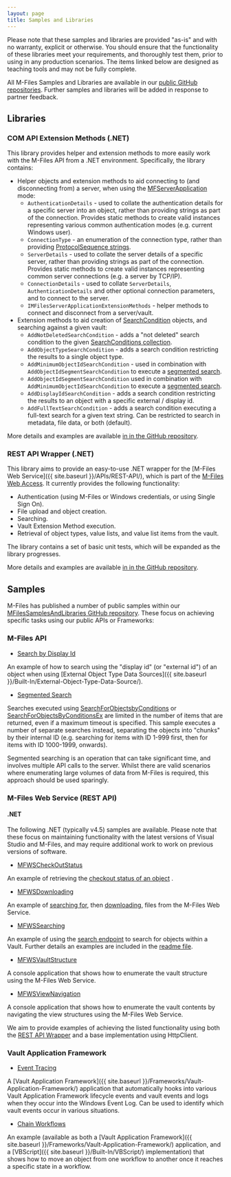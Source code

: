 ```yaml
---
layout: page
title: Samples and Libraries
---
```


<p class="note warning">Please note that these samples and libraries are provided "as-is" and with no warranty, explicit or otherwise. You should ensure that the functionality of these libraries meet your requirements, and thoroughly test them, prior to using in any production scenarios.  The items linked below are designed as teaching tools and may not be fully complete.</p>

All M-Files Samples and Libraries are available in our [public GitHub repositories](https://github.com/m-files/).  Further samples and libraries will be added in response to partner feedback.

## Libraries

### COM API Extension Methods (.NET)

This library provides helper and extension methods to more easily work with the M-Files API from a .NET environment.  Specifically, the library contains:

* Helper objects and extension methods to aid connecting to (and disconnecting from) a server, when using the [MFServerApplication](https://www.m-files.com/api/documentation/latest/index.html#MFilesAPI~MFilesServerApplication.html) mode:
    * `AuthenticationDetails` - used to collate the authentication details for a specific server into an object, rather than providing strings as part of the connection.  Provides static methods to create valid instances representing various common authentication modes (e.g. current Windows user).
    * `ConnectionType` - an enumeration of the connection type, rather than providing [ProtocolSequence strings](https://www.m-files.com/api/documentation/latest/index.html#MFilesAPI~MFilesServerApplication~Connect.html).
    * `ServerDetails` - used to collate the server details of a specific server, rather than providing strings as part of the connection.  Provides static methods to create valid instances representing common server connections (e.g. a server by TCP/IP).
    * `ConnectionDetails` - used to collate `ServerDetails`, `AuthenticationDetails` and other optional connection parameters, and to connect to the server.
    * `IMFilesServerApplicationExtensionMethods` - helper methods to connect and disconnect from a server/vault.
* Extension methods to aid creation of [SearchCondition](https://www.m-files.com/api/documentation/latest/index.html#MFilesAPI~SearchCondition.html) objects, and searching against a given vault:
    * `AddNotDeletedSearchCondition` - adds a "not deleted" search condition to the given [SearchConditions collection](https://www.m-files.com/api/documentation/latest/index.html#MFilesAPI~SearchConditions.html).
    * `AddObjectTypeSearchCondition` - adds a search condition restricting the results to a single object type.
    * `AddMinimumObjectIdSearchCondition` - used in combination with `AddObjectIdSegmentSearchCondition` to execute a [segmented search](https://github.com/M-Files/MFilesSamplesAndLibraries/tree/master/Samples/SegmentedSearch).
    * `AddObjectIdSegmentSearchCondition` used in combination with `AddMinimumObjectIdSearchCondition` to execute a [segmented search](https://github.com/M-Files/MFilesSamplesAndLibraries/tree/master/Samples/SegmentedSearch).
    * `AddDisplayIdSearchCondition` - adds a search condition restricting the results to an object with a specific external / display id.
    * `AddFullTextSearchCondition` - adds a search condition executing a full-text search for a given text string.  Can be restricted to search in metadata, file data, or both (default).

<p class="note">More details and examples are available <a href="https://github.com/M-Files/MFilesSamplesAndLibraries/tree/master/Libraries/MFaaP.MFilesAPI#readme">in in the GitHub repository</a>.</p>

### REST API Wrapper (.NET)

This library aims to provide an easy-to-use .NET wrapper for the [M-Files Web Service]({{ site.baseurl }}/APIs/REST-API/), which is part of the [M-Files Web Access](http://www.m-files.com/user-guide/latest/eng/#Configure_M-Files_Web_Access.html).  It currently provides the following functionality:

* Authentication (using M-Files or Windows credentials, or using Single Sign On).
* File upload and object creation.
* Searching.
* Vault Extension Method execution.
* Retrieval of object types, value lists, and value list items from the vault.

The library contains a set of basic unit tests, which will be expanded as the library progresses.

<p class="note">More details and examples are available <a href="https://github.com/M-Files/MFilesSamplesAndLibraries/tree/master/Libraries/MFaaP.MFWSClient#readme">in in the GitHub repository</a>.</p>

## Samples

M-Files has published a number of public samples within our [MFilesSamplesAndLibraries GitHub repository](https://github.com/M-Files/MFilesSamplesAndLibraries/tree/master/Samples#readme).  These focus on achieving specific tasks using our public APIs or Frameworks:

### M-Files API

* [Search by Display Id](https://github.com/M-Files/MFilesSamplesAndLibraries/tree/master/Samples/SearchByDisplayId#readme)

An example of how to search using the "display id" (or "external id") of an object when using [External Object Type Data Sources]({{ site.baseurl }}/Built-In/External-Object-Type-Data-Source/).

* [Segmented Search](https://github.com/M-Files/MFilesSamplesAndLibraries/tree/master/Samples/SegmentedSearch#readme)

Searches executed using [SearchForObjectsbyConditions](https://www.m-files.com/api/documentation/latest/index.html#MFilesAPI%7EVaultObjectSearchOperations%7ESearchForObjectsByConditions.html) or [SearchForObjectsByConditionsEx](https://www.m-files.com/api/documentation/latest/index.html#MFilesAPI%7EVaultObjectSearchOperations%7ESearchForObjectsByConditionsEx.html) are limited in the number of items that are returned, even if a maximum timeout is specified.  This sample executes a number of separate searches instead, separating the objects into "chunks" by their internal ID (e.g. searching for items with ID 1-999 first, then for items with ID 1000-1999, onwards).

<p class="note">Segmented searching is an operation that can take significant time, and involves multiple API calls to the server.  Whilst there are valid scenarios where enumerating large volumes of data from M-Files is required, this approach should be used sparingly.</p>

### M-Files Web Service (REST API)

#### .NET

The following .NET (typically v4.5) samples are available.  Please note that these focus on maintaining functionality with the latest versions of Visual Studio and M-Files, and may require additional work to work on previous versions of software.

* [MFWSCheckOutStatus](https://github.com/M-Files/MFilesSamplesAndLibraries/tree/master/Samples/MFWSCheckOutStatus#readme)

An example of retrieving the [checkout status of an object](http://www.m-files.com/mfws/resources/objects/type/objectid/version/checkedout.html) .

* [MFWSDownloading](https://github.com/M-Files/MFilesSamplesAndLibraries/tree/master/Samples/MFWSDownloading#readme)

An example of [searching for](http://www.m-files.com/mfws/resources/objects.html), then [downloading](http://www.m-files.com/mfws/resources/objects/type/objectid/version/files/file/content.html), files from the M-Files Web Service.

* [MFWSSearching](https://github.com/M-Files/MFilesSamplesAndLibraries/tree/master/Samples/MFWSSearching#readme)

An example of using the [search endpoint](http://www.m-files.com/mfws/resources/objects.html) to search for objects within a Vault.  Further details an examples are included in the [readme file](https://github.com/M-Files/MFilesSamplesAndLibraries/tree/master/Samples/MFWSSearching).

* [MFWSVaultStructure](https://github.com/M-Files/MFilesSamplesAndLibraries/tree/master/Samples/MFWSVaultStructure#readme)

A console application that shows how to enumerate the vault structure using the M-Files Web Service.

* [MFWSViewNavigation](https://github.com/M-Files/MFilesSamplesAndLibraries/tree/master/Samples/MFWSViewNavigation#readme)

A console application that shows how to enumerate the vault contents by navigating the view structures using the M-Files Web Service.

<p class="note">We aim to provide examples of achieving the listed functionality using both the <a href="https://github.com/M-Files/MFilesSamplesAndLibraries/tree/master/Libraries/MFaaP.MFWSClient#readme">REST API Wrapper</a> and a base implementation using HttpClient.</p>

### Vault Application Framework

* [Event Tracing](https://github.com/M-Files/MFilesSamplesAndLibraries/tree/master/Samples/EventTracing#readme)

A [Vault Application Framework]({{ site.baseurl }}/Frameworks/Vault-Application-Framework/) application that automatically hooks into various Vault Application Framework lifecycle events and vault events and logs when they occur into the Windows Event Log.  Can be used to identify which vault events occur in various situations.

* [Chain Workflows](https://github.com/M-Files/MFilesSamplesAndLibraries/tree/master/Samples/ChainWorkflows#readme)

An example (available as both a [Vault Application Framework]({{ site.baseurl }}/Frameworks/Vault-Application-Framework/) application, and a [VBScript]({{ site.baseurl }}/Built-In/VBScript/) implementation) that shows how to move an object from one workflow to another once it reaches a specific state in a workflow.
